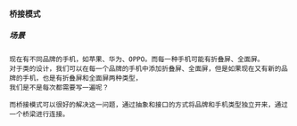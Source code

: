 #### 桥接模式


##### 场景
    现在有不同品牌的手机，如苹果、华为、OPPO。而每一种手机可能有折叠屏、全面屏。
    对于类的设计，我们可以在每一个品牌的手机中添加折叠屏、全面屏，但是如果现在又有新的品牌的手机，也是有折叠屏和全面屏两种类型，
    我们是不是每次都需要写一遍呢？

    而桥接模式可以很好的解决这一问题，通过抽象和接口的方式将品牌和手机类型独立开来，通过一个桥梁进行连接。
    